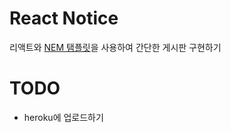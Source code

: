 # React Notice

리액트와 [NEM 탬플릿](https://github.com/Andy-0414/NEM-typescript-v2)을 사용하여 간단한 게시판 구현하기

# TODO

-   heroku에 업로드하기
